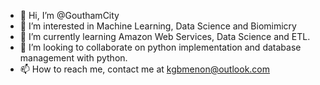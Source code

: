 - 👋 Hi, I’m @GouthamCity
- 👀 I’m interested in Machine Learning, Data Science and Biomimicry
- 🌱 I’m currently learning Amazon Web Services, Data Science and ETL.
- 💞️ I’m looking to collaborate on python implementation and database management with python.
- 📫 How to reach me, contact me at kgbmenon@outlook.com

<!---
GouthamCity/GouthamCity is a ✨ special ✨ repository because its `README.md` (this file) appears on your GitHub profile.
You can click the Preview link to take a look at your changes.
--->
